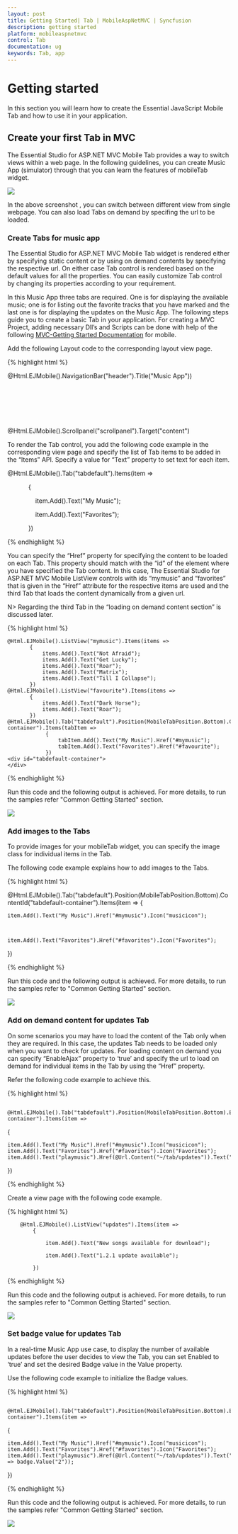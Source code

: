 ```yaml
---
layout: post
title: Getting Started| Tab | MobileAspNetMVC | Syncfusion
description: getting started
platform: mobileaspnetmvc
control: Tab
documentation: ug
keywords: Tab, app
---
```


# Getting started

In this section you will learn how to create the Essential JavaScript Mobile Tab and how to use it in your application.

## Create your first Tab in MVC

The Essential Studio for ASP.NET MVC Mobile Tab provides a way to switch views within a web page. In the following guidelines, you can create Music App (simulator) through that you can learn the features of mobileTab widget.

![](Getting-Started_images/Getting-Started_img1.png)



In the above screenshot , you can switch between different view from single webpage. You can also load Tabs on demand by specifing the url to be loaded.

### Create Tabs for music app

The Essential Studio for ASP.NET MVC Mobile Tab widget is rendered either by specifying static content or by using on demand contents by specifying the respective url. On either case Tab control is rendered based on the default values for all the properties. You can easily customize Tab control by changing its properties according to your requirement. 

In this Music App three tabs are required. One is for displaying the available music; one is for listing out the favorite tracks that you have marked and the last one is for displaying the updates on the Music App. The following steps guide you to create a basic Tab in your application. For creating a MVC Project, adding necessary Dll’s and Scripts can be done with help of the following [MVC-Getting Started Documentation](https://help.syncfusion.com/aspnetmvc/getting-started) for mobile.

Add the following Layout code to the corresponding layout view page.

{% highlight html %}

   @Html.EJMobile().NavigationBar("header").Title("Music App"))

<div id="content">

    <div>

       <!-- Adds Tab Elements here -->

    </div>

</div>

@Html.EJMobile().Scrollpanel("scrollpanel").Target("content")



To render the Tab control, you add the following code example in the corresponding view page and specify the list of Tab items to be added in the “Items” API. Specify a value for “Text” property to set text for each item.

<!-- Tab control -->

@Html.EJMobile().Tab("tabdefault").Items(item =>

            {

                item.Add().Text("My Music");

                item.Add().Text("Favorites");

            })

{% endhighlight %}


You can specify the “Href” property for specifying the content to be loaded on each Tab. This property should match with the “id” of the element where you have specified the Tab content. In this case, The Essential Studio for ASP.NET MVC Mobile ListView controls with ids “mymusic” and “favorites” that is given in the “Href” attribute for the respective items are used and the third Tab that loads the content dynamically from a given url.

N> Regarding the third Tab in the “loading on demand content section” is discussed later.

{% highlight html %}

<!-- Tab control -->

    @Html.EJMobile().ListView("mymusic").Items(items =>
           {
               items.Add().Text("Not Afraid");
               items.Add().Text("Get Lucky");
               items.Add().Text("Roar");
               items.Add().Text("Matrix");
               items.Add().Text("Till I Collapse");
           })
    @Html.EJMobile().ListView("favourite").Items(items =>
           {
               items.Add().Text("Dark Horse");
               items.Add().Text("Roar");
           })
    @Html.EJMobile().Tab("tabdefault").Position(MobileTabPosition.Bottom).ContentId("tabdefault-container").Items(tabItem =>
                {
                    tabItem.Add().Text("My Music").Href("#mymusic");
                    tabItem.Add().Text("Favorites").Href("#favourite");
                })
    <div id="tabdefault-container">
    </div>

{% endhighlight %}

Run this code and the following output is achieved. For more details, to run the samples refer "Common Getting Started" section.

![](Getting-Started_images/Getting-Started_img2.png)



### Add images to the Tabs

To provide images for your mobileTab widget, you can specify the image class for individual items in the Tab. 

The following code example explains how to add images to the Tabs.

{% highlight html %}

@Html.EJMobile().Tab("tabdefault").Position(MobileTabPosition.Bottom).ContentId("tabdefault-container").Items(item =>
{

    item.Add().Text("My Music").Href("#mymusic").Icon("musicicon");



    item.Add().Text("Favorites").Href("#favorites").Icon("Favorites");

})


{% endhighlight %}


Run this code and the following output is achieved. For more details, to run the samples refer to "Common Getting Started" section.

![](Getting-Started_images/Getting-Started_img3.png)



### Add on demand content for updates Tab

On some scenarios you may have to load the content of the Tab only when they are required. In this case, the updates Tab needs to be loaded only when you want to check for updates. For loading content on demand you can specify “EnableAjax” property to ‘true’ and specify the url to load on demand for individual items in the Tab by using the “Href” property.

Refer the following code example to achieve this.

{% highlight html %}

        @Html.EJMobile().Tab("tabdefault").Position(MobileTabPosition.Bottom).EnableAjax(true).ContentId("tabdefault-container").Items(item =>
{

    item.Add().Text("My Music").Href("#mymusic").Icon("musicicon");
    item.Add().Text("Favorites").Href("#favorites").Icon("Favorites");
    item.Add().Text("playmusic").Href(@Url.Content("~/tab/updates")).Text("Updates");
})



{% endhighlight %}


Create a view page with the following code example.



{% highlight html %}

        @Html.EJMobile().ListView("updates").Items(item =>
            {

                item.Add().Text("New songs available for download");

                item.Add().Text("1.2.1 update available");

            })



{% endhighlight %}


Run this code and the following output is achieved. For more details, to run the samples refer to "Common Getting Started" section.

![](Getting-Started_images/Getting-Started_img4.png)



### Set badge value for updates Tab

In a real-time Music App use case, to display the number of available updates before the user decides to view the Tab, you can set Enabled to ‘true’ and set the desired Badge value in the Value property. 

Use the following code example to initialize the Badge values.

{% highlight html %}


        @Html.EJMobile().Tab("tabdefault").Position(MobileTabPosition.Bottom).EnableAjax(true).ContentId("tabdefault-container").Items(item =>
{

    item.Add().Text("My Music").Href("#mymusic").Icon("musicicon");
    item.Add().Text("Favorites").Href("#favorites").Icon("Favorites");
    item.Add().Text("playmusic").Href(@Url.Content("~/tab/updates")).Text("Updates").Badge(badge => badge.Value("2"));
})


{% endhighlight %}


Run this code and the following output is achieved. For more details, to run the samples refer "Common Getting Started" section.

![](Getting-Started_images/Getting-Started_img5.png)








